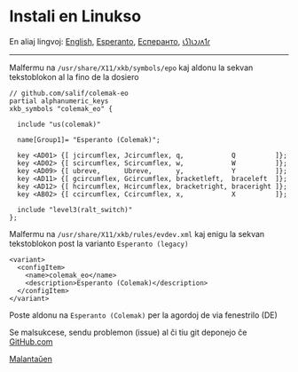 # Instali en Linukso

En aliaj lingvoj: [English](LINUX.md), [Esperanto](LINUX.eo.md), [Есперанто](LINUX.eo-cyrl.md), [𐑧𐑕𐑐𐑧𐑮𐑨𐑵𐑑𐑩](LINUX.eo-shaw.md)

---

Malfermu na `/usr/share/X11/xkb/symbols/epo` kaj aldonu la sekvan tekstoblokon al la fino de la dosiero

```
// github.com/salif/colemak-eo
partial alphanumeric_keys
xkb_symbols "colemak_eo" {

  include "us(colemak)"

  name[Group1]= "Esperanto (Colemak)";

  key <AD01> {[ jcircumflex, Jcircumflex, q,            Q          ]};
  key <AD02> {[ scircumflex, Scircumflex, w,            W          ]};
  key <AD09> {[ ubreve,      Ubreve,      y,            Y          ]};
  key <AD11> {[ gcircumflex, Gcircumflex, bracketleft,  braceleft  ]};
  key <AD12> {[ hcircumflex, Hcircumflex, bracketright, braceright ]};
  key <AB02> {[ ccircumflex, Ccircumflex, x,            X          ]};

  include "level3(ralt_switch)"
};
```

Malfermu na `/usr/share/X11/xkb/rules/evdev.xml` kaj enigu la sekvan tekstoblokon post la varianto `Esperanto (legacy)`

```
<variant>
  <configItem>
    <name>colemak_eo</name>
    <description>Esperanto (Colemak)</description>
  </configItem>
</variant>
```

Poste aldonu na `Esperanto (Colemak)` per la agordoj de via fenestrilo \(DE\)

Se malsukcese, sendu problemon \(issue\) al ĉi tiu git deponejo ĉe [GitHub.com](https://github.com/salif/colemak-eo/issues/new/choose)

[Malantaŭen](./README.eo.md)
